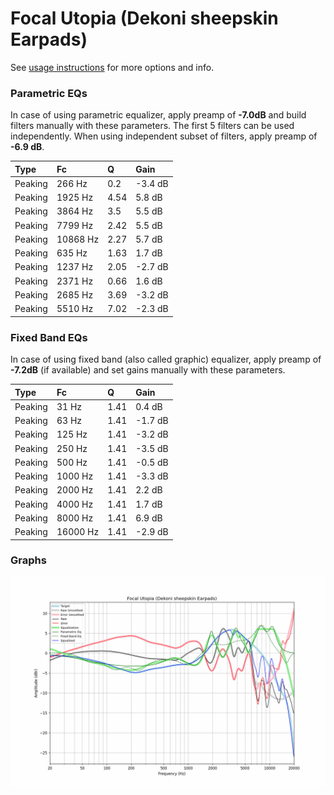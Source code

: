 # Focal Utopia (Dekoni sheepskin Earpads)
See [usage instructions](https://github.com/jaakkopasanen/AutoEq#usage) for more options and info.

### Parametric EQs
In case of using parametric equalizer, apply preamp of **-7.0dB** and build filters manually
with these parameters. The first 5 filters can be used independently.
When using independent subset of filters, apply preamp of **-6.9 dB**.

| Type    | Fc       |    Q | Gain    |
|:--------|:---------|:-----|:--------|
| Peaking | 266 Hz   | 0.2  | -3.4 dB |
| Peaking | 1925 Hz  | 4.54 | 5.8 dB  |
| Peaking | 3864 Hz  | 3.5  | 5.5 dB  |
| Peaking | 7799 Hz  | 2.42 | 5.5 dB  |
| Peaking | 10868 Hz | 2.27 | 5.7 dB  |
| Peaking | 635 Hz   | 1.63 | 1.7 dB  |
| Peaking | 1237 Hz  | 2.05 | -2.7 dB |
| Peaking | 2371 Hz  | 0.66 | 1.6 dB  |
| Peaking | 2685 Hz  | 3.69 | -3.2 dB |
| Peaking | 5510 Hz  | 7.02 | -2.3 dB |

### Fixed Band EQs
In case of using fixed band (also called graphic) equalizer, apply preamp of **-7.2dB**
(if available) and set gains manually with these parameters.

| Type    | Fc       |    Q | Gain    |
|:--------|:---------|:-----|:--------|
| Peaking | 31 Hz    | 1.41 | 0.4 dB  |
| Peaking | 63 Hz    | 1.41 | -1.7 dB |
| Peaking | 125 Hz   | 1.41 | -3.2 dB |
| Peaking | 250 Hz   | 1.41 | -3.5 dB |
| Peaking | 500 Hz   | 1.41 | -0.5 dB |
| Peaking | 1000 Hz  | 1.41 | -3.3 dB |
| Peaking | 2000 Hz  | 1.41 | 2.2 dB  |
| Peaking | 4000 Hz  | 1.41 | 1.7 dB  |
| Peaking | 8000 Hz  | 1.41 | 6.9 dB  |
| Peaking | 16000 Hz | 1.41 | -2.9 dB |

### Graphs
![](./Focal%20Utopia%20(Dekoni%20sheepskin%20Earpads).png)